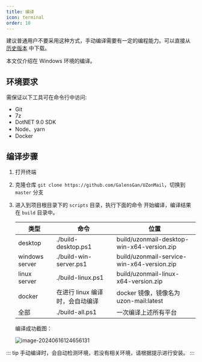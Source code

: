 ```yaml
---
title: 编译
icon: terminal
order: 10
---
```


建议普通用户不要采用这种方式，手动编译需要有一定的编程能力。可以直接从 [历史版本](/versions) 中下载。

本文仅介绍在 Windows 环境的编译。

## 环境要求

需保证以下工具可在命令行中访问:

- Git
- 7z
- DotNET 9.0 SDK
- Node、yarn
- Docker

## 编译步骤

1. 打开终端

2. 克隆仓库 `git clone https://github.com/GalensGan/UZonMail`，切换到 `master` 分支

3. 进入到项目根目录下的 `scripts` 目录，执行下面的命令 开始编译，编译结果在 `build` 目录中。

   | 类型           | 命令                        | 位置                                       |
   | -------------- | --------------------------- | ------------------------------------------ |
   | desktop        | ./build-desktop.ps1         | build/uzonmail-desktop-win-x64-version.zip |
   | windows server | ./build-win-server.ps1      | build/uzonmail-service-win-x64-version.zip |
   | linux server   | ./build-linux.ps1           | build/uzonmail-linux-x64-version.zip       |
   | docker         | 在进行 linux 编译时，会自动编译 | docker 镜像，镜像名为 uzon-mail:latest     |
   |全部            | ./build-all.ps1 | 一次编译上述所有平台|

   编译成功截图：

   ![image-20240616124656131](https://obs.uamazing.cn:52443/public/files/images/image-20240616124656131.png)

::: tip
手动编译时，会自动检测环境，若没有相关环境，请根据提示进行安装。
:::